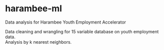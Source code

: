 # harambee-ml
Data analysis for Harambee Youth Employment Accelerator

Data cleaning and wrangling for 15 variable database on youth employment data. <br />
Analysis by k nearest neighbors. 
